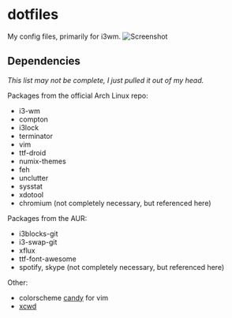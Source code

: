 # dotfiles
My config files, primarily for i3wm.
![Screenshot](http://i.imgur.com/Iej53cA.jpg)

## Dependencies
*This list may not be complete, I just pulled it out of my head.*

Packages from the official Arch Linux repo:
- i3-wm
- compton
- i3lock
- terminator
- vim
- ttf-droid
- numix-themes
- feh
- unclutter
- sysstat
- xdotool
- chromium (not completely necessary, but referenced here)

Packages from the AUR:
- i3blocks-git
- i3-swap-git
- xflux
- ttf-font-awesome
- spotify, skype (not completely necessary, but referenced here)


Other:
- colorscheme [candy](http://www.vim.org/scripts/script.php?script_id=282) for vim
- [xcwd](https://github.com/schischi/xcwd)

